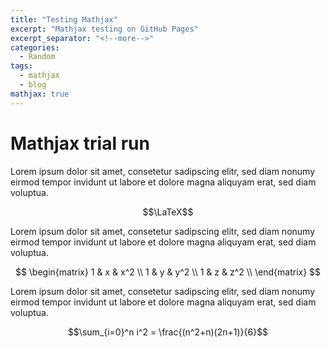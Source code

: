 ```yaml
---
title: "Testing Mathjax"
excerpt: "Mathjax testing on GitHub Pages"
excerpt_separator: "<!--more-->"
categories:
  - Random
tags:
  - mathjax
  - blog
mathjax: true
---
```

# Mathjax trial run

Lorem ipsum dolor sit amet, consetetur sadipscing elitr, sed diam nonumy eirmod tempor invidunt ut labore et dolore magna aliquyam erat, sed diam voluptua.

$$\LaTeX$$ 

Lorem ipsum dolor sit amet, consetetur sadipscing elitr, sed diam nonumy eirmod tempor invidunt ut labore et dolore magna aliquyam erat, sed diam voluptua.

$$
    \begin{matrix}
    1 & x & x^2 \\
    1 & y & y^2 \\
    1 & z & z^2 \\
    \end{matrix}
$$

Lorem ipsum dolor sit amet, consetetur sadipscing elitr, sed diam nonumy eirmod tempor invidunt ut labore et dolore magna aliquyam erat, sed diam voluptua.

$$\sum_{i=0}^n i^2 = \frac{(n^2+n)(2n+1)}{6}$$
